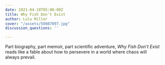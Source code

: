 ```yaml
---
date: 2021-04-18T05:00:00Z
title: Why Fish Don't Exist
author: Lulu Miller
cover: "/assets/50887097.jpg"
discussion_questions: ''

---
```

Part biography, part memoir, part scientific adventure, _Why Fish Don’t Exist_ reads like a fable about how to persevere in a world where chaos will always prevail.